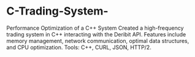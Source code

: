 # C-Trading-System-
Performance Optimization of a C++ System Created a high-frequency trading system in C++ interacting with the Deribit API. Features include memory management, network communication, optimal data structures, and CPU optimization. Tools: C++, CURL, JSON, HTTP/2.
